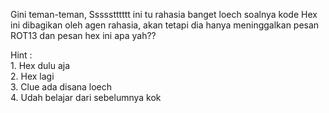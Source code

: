 Gini teman-teman, Ssssstttttt ini tu rahasia banget loech soalnya kode Hex ini dibagikan oleh agen rahasia, akan tetapi dia hanya meninggalkan pesan ROT13 dan pesan hex ini apa yah??

Hint :  <br>1. Hex dulu aja<br>
        2. Hex lagi<br>
        3. Clue ada disana loech<br>
        4. Udah belajar dari sebelumnya kok